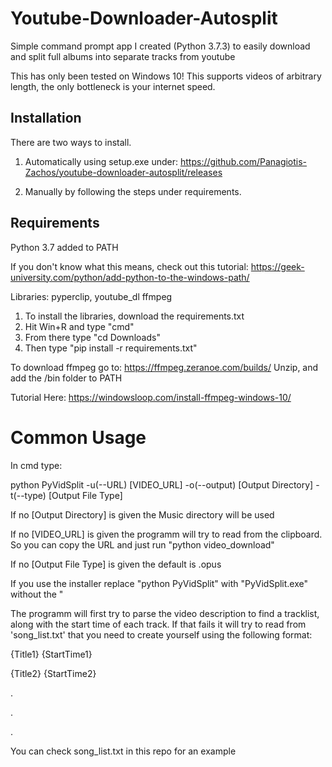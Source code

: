 # Youtube-Downloader-Autosplit
Simple command prompt app I created (Python 3.7.3) to easily download and split full albums into separate tracks from youtube

This has only been tested on Windows 10!
This supports videos of arbitrary length, the only bottleneck is your internet speed.

Installation
-------

There are two ways to install. 

1. Automatically using setup.exe under: https://github.com/Panagiotis-Zachos/youtube-downloader-autosplit/releases

2. Μanually by following the steps under requirements.

Requirements
-------
Python 3.7 added to PATH

If you don't know what this means, check out this tutorial: https://geek-university.com/python/add-python-to-the-windows-path/

Libraries: pyperclip, youtube_dl
ffmpeg

1. To install the libraries, download the requirements.txt
2. Hit Win+R and type "cmd"
3. From there type "cd Downloads"
4. Then type "pip install -r requirements.txt"

To download ffmpeg go to: https://ffmpeg.zeranoe.com/builds/
Unzip, and add the /bin folder to PATH

Tutorial Here: https://windowsloop.com/install-ffmpeg-windows-10/

Common Usage
=========
In cmd type:

python PyVidSplit -u(--URL) [VIDEO_URL] -o(--output) [Output Directory] -t(--type) [Output File Type]

If no [Output Directory] is given the Music directory will be used

If no [VIDEO_URL] is given the programm will try to read from the clipboard. So you can
copy the URL and just run "python video_download"

If no [Output File Type] is given the default is .opus

If you use the installer replace "python PyVidSplit" with "PyVidSplit.exe" without the "

The programm will first try to parse the video description to find a tracklist, along with the start
time of each track. If that fails it will try to read from 'song_list.txt' that you need to create
yourself using the following format:

{Title1} {StartTime1}

{Title2} {StartTime2}

.

.

.

You can check song_list.txt in this repo for an example
